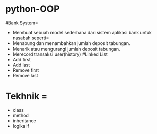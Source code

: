 # python-OOP
#Bank System=
- Membuat sebuah model sederhana dari sistem aplikasi bank untuk nasabah seperti=
- Menabung dan menambahkan jumlah deposit tabungan.
- Menarik atau mengurangi jumlah deposit tabungan.
- Merecord transaksi user(history)
#Linked List
- Add first
- Add last
- Remove first
- Remove last
# Tekhnik =

- class
- method
- inheritance
- logika if
